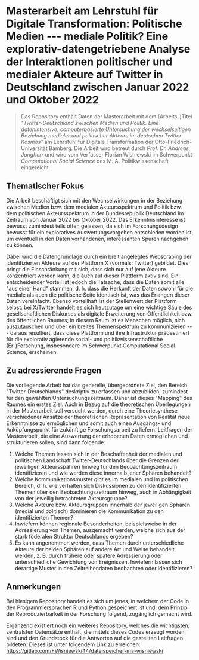 # Masterarbeit am Lehrstuhl für Digitale Transformation: Politische Medien --- mediale Politik? Eine explorativ-datengetriebene Analyse der Interaktionen politischer und medialer Akteure auf Twitter in Deutschland zwischen Januar 2022 und Oktober 2022

> Das Repository enthält Daten der Masterarbeit mit dem (Arbeits-)Titel *"Twitter-Deutschland zwischen Medien und Politik. Eine datenintensive, computerbasierte Untersuchung der wechselseitigen Beziehung medialer und politischer Akteure im deutschen Twitter-Kosmos"* am Lehrstuhl für Digitale Transformation der Otto-Friedrich-Universität Bamberg. Die Arbeit wird betreut durch *Prof. Dr. Andreas Jungherr* und wird vom Verfasser Florian Wisniewski im Schwerpunkt *Computational Social Science* des M. A. Politikwissenschaft eingereicht.

## Thematischer Fokus
Die Arbeit beschäftigt sich mit den Wechselwirkungen in der Beziehung zwischen Medien bzw. dem medialen Akteursspektrum und Politik bzw. dem politischen Akteursspektrum in der Bundesrepublik Deutschland im Zeitraum von Januar 2022 bis Oktober 2022. Das Erkenntnisinteresse ist bewusst zumindest teils offen gelassen, da sich im Forschungsdesign bewusst für ein exploratives Auswertungsvorgehen entschieden worden ist, um eventuell in den Daten vorhandenen, interessanten Spuren nachgehen zu können.

Dabei wird die Datengrundlage durch ein breit angelegtes Webscraping der identifizierten Akteure auf der Plattform X (vormals: Twitter) gebildet. Dies bringt die Einschränkung mit sich, dass sich nur auf jene Akteure konzentriert werden kann, die auch auf dieser Plattform aktiv sind. Ein entscheidender Vorteil ist jedoch die Tatsache, dass die Daten somit alle "aus einer Hand" stammen, d. h. dass die Herkunft der Daten sowohl für die mediale als auch die politische Seite identisch ist, was das Erlangen dieser Daten vereinfacht.
Ebenso vorteilhaft ist der Stellenwert der Plattform selbst: bei X/Twitter handelt es sich heutzutage um eine wichtige Säule des gesellschaftlichen Diskurses als digitale Erweiterung von Öffentlichkeit bzw. des öffentlichen Raumes; in diesem Raum ist es Menschen möglich, sich auszutauschen und über ein breites Themenspektrum zu kommunizieren --- daraus resultiert, dass diese Plattform und ihre Infrastruktur prädestiniert für die explorativ agierende sozial- und politikwissenschaftliche (Er-)Forschung, insbesondere im Schwerpunkt Computational Social Science, erscheinen.

## Zu adressierende Fragen
Die vorliegende Arbeit hat das generelle, übergeordnete Ziel, den Bereich "Twitter-Deutschlands" deskriptiv zu erfassen und abzubilden, zumindest für den gewählten Untersuchungszeitraum. Daher ist dieses "Mapping" des Raumes ein erstes Ziel. Auch in Bezug auf die theoretischen Überlegungen in der Masterarbeit soll versucht werden, durch eine Theoriesynthese verschiedener Ansätze der theoretischen Repräsentation von Realität neue Erkenntnisse zu ermöglichen und somit auch einen Ausgangs- und Anküpfungspunkt für zukünftige Forschungsarbeit zu liefern.
Leitfragen der Masterarbeit, die eine Auswertung der erhobenen Daten ermöglichen und strukturieren sollen, sind dann folgende:

1. Welche Themen lassen sich in der Beschaffenheit der medialen und politischen Landschaft Twitter-Deutschlands über die Grenzen der jeweiligen Akteursspähren hinweg für den Beobachtungszeitraum identifizieren und wie werden diese innerhalb jener Sphären behandelt?
2. Welche Kommunikationsmuster gibt es im medialen und im politischen Bereich, d. h. wie verhalten sich Diskussionen zu den identifizierten Themen über den Beobachtungszeitraum hinweg, auch in Abhängigkeit von der jeweilig betrachteten Akteursgruppe?
3. Welche Akteure bzw. Akteursgruppen innerhalb der jeweiligen Sphären (medial und politisch) dominieren die Kommunikation zu den identifizierten Themen?
4. Inwiefern können regionale Besonderheiten, beispielsweise in der Adressierung von Themen, ausgemacht werden, welche sich aus der stark föderalen Struktur Deutschlands ergeben?
5. Es kann angenommen werden, dass Themen durch unterschiedliche Akteure der beiden Sphären auf andere Art und Weise behandelt werden, z. B. durch frühere oder spätere Adressierung oder unterschiedliche Gewichtung von Ereignissen. Inwiefern lassen sich derartige Muster in den Zeitreihendaten beobachten oder identifizieren?

## Anmerkungen
Bei hiesigem Repository handelt es sich um jenes, in welchem der Code in den Programmiersprachen R und Python gespeichert ist und, dem Prinzip der Reproduzierbarkeit in der Forschung folgend, zugänglich gemacht wird.

Ergänzend existiert noch ein weiteres Repository, welches die wichtigsten, zentralsten Datensätze enthält, die mittels dieses Codes erzeugt worden sind und den Grundstock für die Antworten auf die gestellten Leitfragen bildeten.
Dieses ist unter folgendem Link zu erreichen: https://gitlab.com/FWisniewski44/dateispeicher-ma-wisniewski
